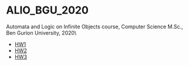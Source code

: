 # ALIO_BGU_2020
Automata and Logic on Infinite Objects course, Computer Science M.Sc., Ben Gurion University, 2020\

  - [HW1](Automata_and_Logic_on_Infinite_Objects_1.pdf)
  - [HW2](Automata_and_Logic_on_Infinite_Objects_2.pdf)
  - [HW3](Automata_and_Logic_on_Infinite_Objects_3.pdf)